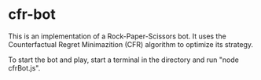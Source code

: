 # cfr-bot

This is an implementation of a Rock-Paper-Scissors bot. It uses the Counterfactual Regret Minimazition (CFR) algorithm to optimize its strategy.

To start the bot and play, start a terminal in the directory and run "node cfrBot.js". 
